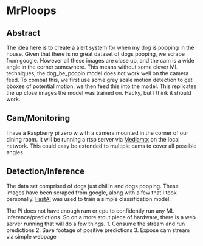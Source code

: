 # MrPloops

## Abstract
The idea here is to create a alert system for when my dog is pooping in the house. Given that there is no great dataset of dogs pooping, we scrape from google. However all these images are close up, and the cam is a wide angle in the corner somewhere. This means without some clever ML techniques, the dog_be_poopin model does not work well on the camera feed. To combat this, we first use some grey scale motion detection to get bboxes of potential motion, we then feed this into the model. This replicates the up close images the model was trained on. Hacky, but I think it should work. 

## Cam/Monitoring
I have a Raspberry pi zero w with a camera mounted in the corner of our dining room. It will be running a rtsp server via [Mediamtx](https://github.com/bluenviron/mediamtx) on the local network. This could easy be extended to multiple cams to cover all possible angles.

## Detection/Inference
The data set comprised of dogs just chillin and dogs pooping. These images have been scraped from google, along with a few that I took personally. [FastAI](https://www.fast.ai/) was used to train a simple classification model.

The Pi does not have enough ram or cpu to confidently run any ML inference/predictions. So on a more stout piece of hardware, there is a web server running that will do a few things.
    1. Consume the stream and run predictions
    2. Save footage of positive predictions
    3. Expose cam stream via simple webpage

